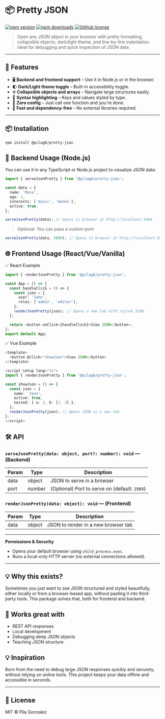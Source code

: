 # 📦 Pretty JSON

[![npm version](https://img.shields.io/npm/v/@pilag6/pretty-json.svg)](https://www.npmjs.com/package/@pilag6/pretty-json)
[![npm downloads](https://img.shields.io/npm/dm/@pilag6/pretty-json.svg)](https://www.npmjs.com/package/@pilag6/pretty-json)
[![GitHub license](https://img.shields.io/github/license/pilag6/pretty-json.svg)](LICENSE)

> Open any JSON object in your browser with pretty formatting, collapsible objects, dark/light theme, and line-by-line indentation. Ideal for debugging and quick inspection of JSON data.

---

## 🎯 Features

- 🖥️ **Backend and frontend support** – Use it in Node.js or in the browser.
- 🌓 **Dark/Light theme toggle** – Built-in accessibility toggle.
- ➕ **Collapsible objects and arrays** – Navigate large structures easily.
- 🎨 **Syntax highlighting** – Keys and values styled by type.
- 🧠 **Zero config** – Just call one function and you're done.
- 🚀 **Fast and dependency-free** – No external libraries required.

---

## 📦 Installation

```bash
npm install @pilag6/pretty-json
```

## 🚀 Backend Usage (Node.js)

You can use it in any TypeScript or Node.js project to visualize JSON data:

```typescript
import { serveJsonPretty } from '@pilag6/pretty-json';

const data = {
  name: 'Maia',
  age: 1,
  interests: ['music', 'books'],
  active: true,
};

serveJsonPretty(data); // Opens in browser at http://localhost:1984
```

> Optional: You can pass a custom port:

```typescript
serveJsonPretty(data, 3000); // Opens in browser at http://localhost:3000
```

## 🌐 Frontend Usage (React/Vue/Vanilla)

✅ React Example

```typescript
import { renderJsonPretty } from '@pilag6/pretty-json';

const App = () => {
  const handleClick = () => {
    const json = {
      user: 'John',
      roles: ['admin', 'editor'],
    };
    renderJsonPretty(json); // Opens a new tab with styled JSON
  };

  return <button onClick={handleClick}>View JSON</button>;
};
export default App;
```

✅ Vue Example

```typescript
<template>
  <button @click="showJson">View JSON</button>
</template>

<script setup lang="ts">
import { renderJsonPretty } from '@pilag6/pretty-json';

const showJson = () => {
  const json = {
    name: 'Jane',
    active: true,
    nested: { a: 1, b: [2, 3] },
  };
  renderJsonPretty(json); // Opens JSON in a new tab
};
</script>
```

## 🛠️ API
### `serveJsonPretty(data: object, port?: number): void` — (Backend)

| Param | Type    | Description                                         |
|-------|---------|-----------------------------------------------------|
| data  | object  | JSON to serve in a browser                  |
| port  | number  | (Optional) Port to serve on (default: `1984`)       |

### `renderJsonPretty(data: object): void` — (Frontend)
| Param | Type    | Description                                         |
|-------|---------|-----------------------------------------------------|
| data  | object  | JSON to render in a new browser tab                  |

---

**Permissions & Security**

- Opens your default browser using `child_process.exec`.
- Runs a local-only HTTP server (no external connections allowed).

---

## 💡 Why this exists?

Sometimes you just want to see JSON structured and styled beautifully, either locally or from a browser-based app, without pasting it into third-party tools. This package solves that, both for frontend and backend.

## 🧪 Works great with

- REST API responses
- Local development
- Debugging deep JSON objects 
- Teaching JSON structure

## 💡 Inspiration

Born from the need to debug large JSON responses quickly and securely, without relying on online tools. This project keeps your data offline and accessible in seconds.

---

## 📄 License

MIT © Pila Gonzalez
